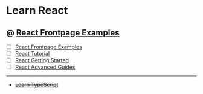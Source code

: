 # Learn React

## @ [React Frontpage Examples](1-react-frontpage-examples/)

* [ ] [React Frontpage Examples](1-react-frontpage-examples/)
* [ ] [React Tutorial](2-react-tutorial/)
* [ ] [React Getting Started](3-react-getting-started/)
* [ ] [React Advanced Guides](4-react-advanced-guides/)

---

* ~~[Learn TypeScript](learn-typescript/)~~

